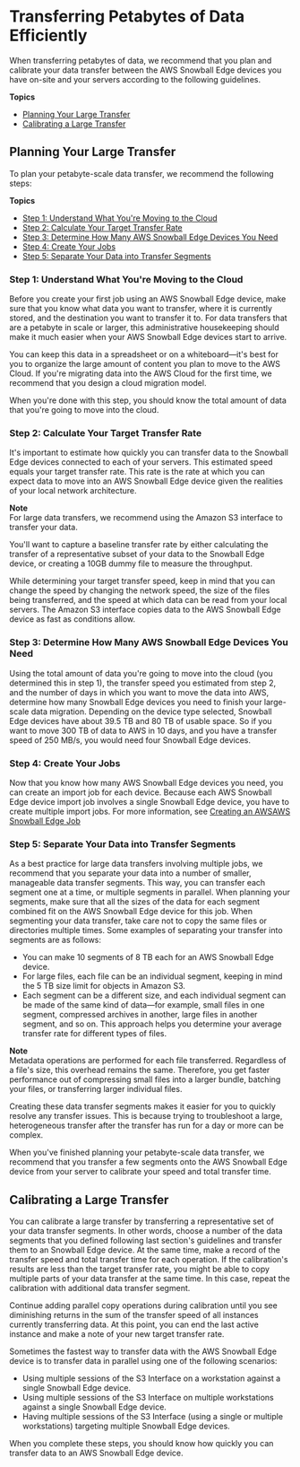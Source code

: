 # Transferring Petabytes of Data Efficiently<a name="transfer-petabytes"></a>

When transferring petabytes of data, we recommend that you plan and calibrate your data transfer between the AWS Snowball Edge devices you have on\-site and your servers according to the following guidelines\.

**Topics**
+ [Planning Your Large Transfer](#copy-general-planning)
+ [Calibrating a Large Transfer](#calibrating-large-transfer)

## Planning Your Large Transfer<a name="copy-general-planning"></a>

To plan your petabyte\-scale data transfer, we recommend the following steps:

**Topics**
+ [Step 1: Understand What You're Moving to the Cloud](#understand-the-transfer)
+ [Step 2: Calculate Your Target Transfer Rate](#calculate-rate)
+ [Step 3: Determine How Many AWS Snowball Edge Devices You Need](#number-of-snowballs)
+ [Step 4: Create Your Jobs](#make-jobs)
+ [Step 5: Separate Your Data into Transfer Segments](#prepare-segments)

### Step 1: Understand What You're Moving to the Cloud<a name="understand-the-transfer"></a>

Before you create your first job using an AWS Snowball Edge device, make sure that you know what data you want to transfer, where it is currently stored, and the destination you want to transfer it to\. For data transfers that are a petabyte in scale or larger, this administrative housekeeping should make it much easier when your AWS Snowball Edge devices start to arrive\.

You can keep this data in a spreadsheet or on a whiteboard—it's best for you to organize the large amount of content you plan to move to the AWS Cloud\. If you're migrating data into the AWS Cloud for the first time, we recommend that you design a cloud migration model\.

When you're done with this step, you should know the total amount of data that you're going to move into the cloud\.

### Step 2: Calculate Your Target Transfer Rate<a name="calculate-rate"></a>

It's important to estimate how quickly you can transfer data to the Snowball Edge devices connected to each of your servers\. This estimated speed equals your target transfer rate\. This rate is the rate at which you can expect data to move into an AWS Snowball Edge device given the realities of your local network architecture\.

**Note**  
For large data transfers, we recommend using the Amazon S3 interface to transfer your data\.

You'll want to capture a baseline transfer rate by either calculating the transfer of a representative subset of your data to the Snowball Edge device, or creating a 10GB dummy file to measure the throughput\.

While determining your target transfer speed, keep in mind that you can change the speed by changing the network speed, the size of the files being transferred, and the speed at which data can be read from your local servers\. The Amazon S3 interface copies data to the AWS Snowball Edge device as fast as conditions allow\.

### Step 3: Determine How Many AWS Snowball Edge Devices You Need<a name="number-of-snowballs"></a>

Using the total amount of data you're going to move into the cloud \(you determined this in step 1\), the transfer speed you estimated from step 2, and the number of days in which you want to move the data into AWS, determine how many Snowball Edge devices you need to finish your large\-scale data migration\. Depending on the device type selected, Snowball Edge devices have about 39\.5 TB and 80 TB of usable space\. So if you want to move 300 TB of data to AWS in 10 days, and you have a transfer speed of 250 MB/s, you would need four Snowball Edge devices\.

### Step 4: Create Your Jobs<a name="make-jobs"></a>

Now that you know how many AWS Snowball Edge devices you need, you can create an import job for each device\. Because each AWS Snowball Edge device import job involves a single Snowball Edge device, you have to create multiple import jobs\. For more information, see [Creating an AWSAWS Snowball Edge Job](https://docs.aws.amazon.com/snowball/latest/developer-guide/create-job-common.html)

### Step 5: Separate Your Data into Transfer Segments<a name="prepare-segments"></a>

As a best practice for large data transfers involving multiple jobs, we recommend that you separate your data into a number of smaller, manageable data transfer segments\. This way, you can transfer each segment one at a time, or multiple segments in parallel\. When planning your segments, make sure that all the sizes of the data for each segment combined fit on the AWS Snowball Edge device for this job\. When segmenting your data transfer, take care not to copy the same files or directories multiple times\. Some examples of separating your transfer into segments are as follows:
+ You can make 10 segments of 8 TB each for an AWS Snowball Edge device\.
+ For large files, each file can be an individual segment, keeping in mind the 5 TB size limit for objects in Amazon S3\.
+ Each segment can be a different size, and each individual segment can be made of the same kind of data—for example, small files in one segment, compressed archives in another, large files in another segment, and so on\. This approach helps you determine your average transfer rate for different types of files\.

**Note**  
Metadata operations are performed for each file transferred\. Regardless of a file's size, this overhead remains the same\. Therefore, you get faster performance out of compressing small files into a larger bundle, batching your files, or transferring larger individual files\.

Creating these data transfer segments makes it easier for you to quickly resolve any transfer issues\. This is because trying to troubleshoot a large, heterogeneous transfer after the transfer has run for a day or more can be complex\.

When you've finished planning your petabyte\-scale data transfer, we recommend that you transfer a few segments onto the AWS Snowball Edge device from your server to calibrate your speed and total transfer time\.

## Calibrating a Large Transfer<a name="calibrating-large-transfer"></a>

You can calibrate a large transfer by transferring a representative set of your data transfer segments\. In other words, choose a number of the data segments that you defined following last section's guidelines and transfer them to an Snowball Edge device\. At the same time, make a record of the transfer speed and total transfer time for each operation\. If the calibration's results are less than the target transfer rate, you might be able to copy multiple parts of your data transfer at the same time\. In this case, repeat the calibration with additional data transfer segment\.

Continue adding parallel copy operations during calibration until you see diminishing returns in the sum of the transfer speed of all instances currently transferring data\. At this point, you can end the last active instance and make a note of your new target transfer rate\.

Sometimes the fastest way to transfer data with the AWS Snowball Edge device is to transfer data in parallel using one of the following scenarios:
+ Using multiple sessions of the S3 Interface on a workstation against a single Snowball Edge device\.
+ Using multiple sessions of the S3 Interface on multiple workstations against a single Snowball Edge device\.
+ Having multiple sessions of the S3 Interface \(using a single or multiple workstations\) targeting multiple Snowball Edge devices\.

When you complete these steps, you should know how quickly you can transfer data to an AWS Snowball Edge device\.